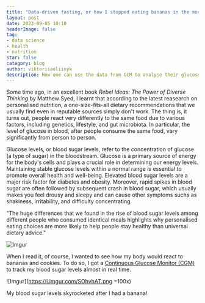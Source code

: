 ```yaml
---
title: "Data-driven fasting, or how I stopped eating bananas in the morning"
layout: post
date: 2023-09-05 10:10
headerImage: false
tag:
- data science
- health
- nutrition
star: false
category: blog
author: viktoriiaoliinyk
description: How one can use the data from GCM to analyse their glucose spikes
---
```

Some time ago, in an excellent book <i>Rebel Ideas: The Power of Diverse Thinking</i> by Matthew Syed, I learnt that according to the latest reasearch on personalised nutrition, a one-size-fits-all dietary recommendations that we usually find even in reputable sources simply don't work. The thing is, it turns out, people react very differently to the same food due to various factors, including genetics, lifestyle, and gut microbiota. In particular, the level of glucose in blood, after people consume the same food, vary significantly from person to person.

Glucose levels, or blood sugar levels, refer to the concentration of glucose (a type of sugar) in the bloodstream. Glucose is a primary source of energy for the body's cells and plays a crucial role in determining our energy levels. 
Maintaining stable glucose levels within a normal range is essential to promote overall health and well-being.
Elevated blood sugar levels are a major risk factor for diabetes and obesity. 
Moreover, rapid spikes in blood sugar are often followed by subsequent crash in blood sugar, which usually makes you feel drousy and sleepy and can cause other symptoms suchs as shakiness, irritability, and difficulty concentrating. 


"The huge differences that we found in the rise of blood sugar levels among different people who consumed identical meals highlights why personalised eating choices are more likely to help people stay healthy than universal dietary advice."

![Imgur](https://i.imgur.com/a5hG3wq.png)

When I read it, of course, I wanted to see how my body would react to bananas and cookies.
To do so, I got a [Continuous Glucose Monitor (CGM)](https://www.nhs.uk/conditions/type-1-diabetes/managing-blood-glucose-levels/continuous-glucose-monitoring-cgm-and-flash/) to track my blood sugar levels almost in real time.

![Imgur](https://i.imgur.com/SOhvhAT.png =100x)

My blood sugar levels skyrocketed after I had a banana!
